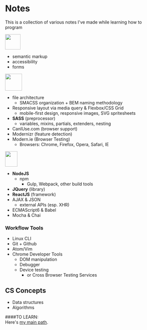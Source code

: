 # Notes
This is a collection of various notes I've made while learning how to program

<img src="https://www.w3.org/html/logo/downloads/HTML5_Logo_512.png" width="50" height="50">

  - semantic markup
  - accessibility
  - forms

<img src="http://www.blackbirdsolutions.com.au/sites/default/files/styles/medium/public/blog/css3-logo.png?itok=r8kt8WZA" width="55" height="55">

  - file architecture
    - SMACSS organization + BEM naming methodology
  - Responsive layout via media query & Flexbox/CSS Grid
    - mobile-first design, responsive images, SVG spritesheets
  - **SASS** (preprocessor)
      - variables, mixins, partials, extenders, nesting
  - CanIUse.com (browser support)
  - Modernizr (feature detection)
  - Modern.ie (Browser Testing)
    - Browsers: Chrome, Firefox, Opera, Safari, IE

<img src="https://seeklogo.com/images/J/java-script-js-logo-ACF4AE5082-seeklogo.com.png" width="40" height="50">

- **NodeJS**
  - npm
    + Gulp, Webpack, other build tools
- **JQuery** (library)
- **ReactJS** (framework)
- AJAX & JSON
    - external APIs (esp. XHR)
- ECMAScript6 & Babel
- Mocha & Chai

### Workflow Tools
- Linux CLI
- Git + Github
- Atom/Vim
- Chrome Developer Tools
  - DOM manipulation
  - Debugger
  - Device testing
    - or Cross Browser Testing Services

## CS Concepts
- Data structures
- Algorithms


####TO LEARN:  
Here's [my main path](https://gist.github.com/R-SE/4cd41fe3e459b080a84b51f6e628c35a).
